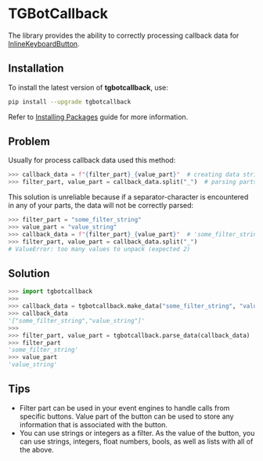 # TGBotCallback

The library provides the ability to correctly processing callback data for [InlineKeyboardButton](https://core.telegram.org/bots/api#inlinekeyboardbutton).

## Installation
To install the latest version of **tgbotcallback**, use:
``` bash
pip install --upgrade tgbotcallback
```
Refer to [Installing Packages](https://packaging.python.org/tutorials/installing-packages/) guide for more information.

## Problem
Usually for process callback data used this method:
``` python
>>> callback_data = f"{filter_part}_{value_part}"  # creating data string
>>> filter_part, value_part = callback_data.split("_")  # parsing parts
```
This solution is unreliable because if a separator-character is encountered in any of your parts, the data will not be correctly parsed:
``` python
>>> filter_part = "some_filter_string"
>>> value_part = "value_string"
>>> callback_data = f"{filter_part}_{value_part}"  # 'some_filter_string_value_string'
>>> filter_part, value_part = callback_data.split("_")
# ValueError: too many values to unpack (expected 2)
```

## Solution
``` python
>>> import tgbotcallback
>>>
>>> callback_data = tgbotcallback.make_data("some_filter_string", "value_string")
>>> callback_data
'["some_filter_string","value_string"]'
>>>
>>> filter_part, value_part = tgbotcallback.parse_data(callback_data)
>>> filter_part
'some_filter_string'
>>> value_part
'value_string'
```

## Tips
- Filter part can be used in your event engines to handle calls from specific buttons.
  Value part of the button can be used to store any information that is associated with the button.
- You can use strings or integers as a filter.
  As the value of the button, you can use strings, integers, float numbers, bools, as well as lists with all of the above.
